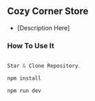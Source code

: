 ## Cozy Corner Store

- [Description Here]

### How To Use It

```js

Star & Clone Repository.

npm install

npm run dev

```
